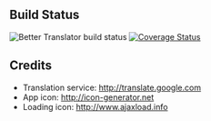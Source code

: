 
Build Status
------------
![Better Translator build status](https://travis-ci.org/suminb/translator.svg)
[![Coverage Status](https://coveralls.io/repos/suminb/translator/badge.svg?branch=master&service=github)](https://coveralls.io/github/suminb/translator?branch=master)

Credits
-------

* Translation service: <http://translate.google.com>
* App icon: <http://icon-generator.net>
* Loading icon: <http://www.ajaxload.info>

